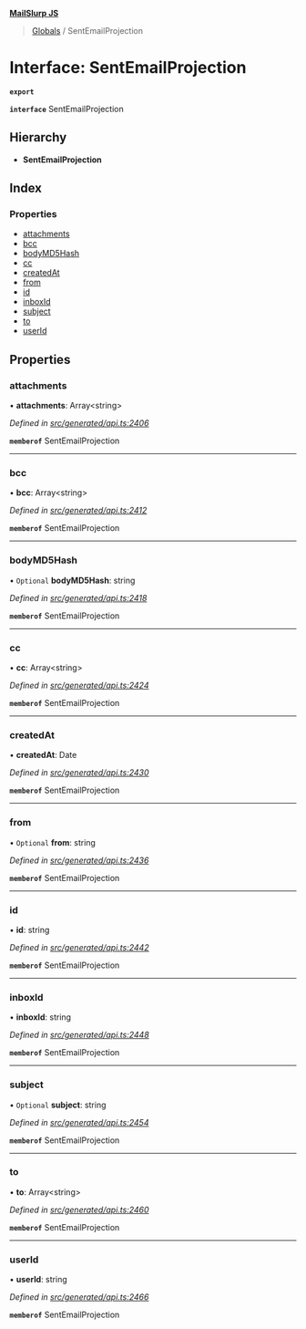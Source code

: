 **[MailSlurp JS](../README.md)**

> [Globals](../README.md) / SentEmailProjection

# Interface: SentEmailProjection

**`export`** 

**`interface`** SentEmailProjection

## Hierarchy

* **SentEmailProjection**

## Index

### Properties

* [attachments](sentemailprojection.md#attachments)
* [bcc](sentemailprojection.md#bcc)
* [bodyMD5Hash](sentemailprojection.md#bodymd5hash)
* [cc](sentemailprojection.md#cc)
* [createdAt](sentemailprojection.md#createdat)
* [from](sentemailprojection.md#from)
* [id](sentemailprojection.md#id)
* [inboxId](sentemailprojection.md#inboxid)
* [subject](sentemailprojection.md#subject)
* [to](sentemailprojection.md#to)
* [userId](sentemailprojection.md#userid)

## Properties

### attachments

•  **attachments**: Array\<string>

*Defined in [src/generated/api.ts:2406](https://github.com/mailslurp/mailslurp-client/blob/717d89d/src/generated/api.ts#L2406)*

**`memberof`** SentEmailProjection

___

### bcc

•  **bcc**: Array\<string>

*Defined in [src/generated/api.ts:2412](https://github.com/mailslurp/mailslurp-client/blob/717d89d/src/generated/api.ts#L2412)*

**`memberof`** SentEmailProjection

___

### bodyMD5Hash

• `Optional` **bodyMD5Hash**: string

*Defined in [src/generated/api.ts:2418](https://github.com/mailslurp/mailslurp-client/blob/717d89d/src/generated/api.ts#L2418)*

**`memberof`** SentEmailProjection

___

### cc

•  **cc**: Array\<string>

*Defined in [src/generated/api.ts:2424](https://github.com/mailslurp/mailslurp-client/blob/717d89d/src/generated/api.ts#L2424)*

**`memberof`** SentEmailProjection

___

### createdAt

•  **createdAt**: Date

*Defined in [src/generated/api.ts:2430](https://github.com/mailslurp/mailslurp-client/blob/717d89d/src/generated/api.ts#L2430)*

**`memberof`** SentEmailProjection

___

### from

• `Optional` **from**: string

*Defined in [src/generated/api.ts:2436](https://github.com/mailslurp/mailslurp-client/blob/717d89d/src/generated/api.ts#L2436)*

**`memberof`** SentEmailProjection

___

### id

•  **id**: string

*Defined in [src/generated/api.ts:2442](https://github.com/mailslurp/mailslurp-client/blob/717d89d/src/generated/api.ts#L2442)*

**`memberof`** SentEmailProjection

___

### inboxId

•  **inboxId**: string

*Defined in [src/generated/api.ts:2448](https://github.com/mailslurp/mailslurp-client/blob/717d89d/src/generated/api.ts#L2448)*

**`memberof`** SentEmailProjection

___

### subject

• `Optional` **subject**: string

*Defined in [src/generated/api.ts:2454](https://github.com/mailslurp/mailslurp-client/blob/717d89d/src/generated/api.ts#L2454)*

**`memberof`** SentEmailProjection

___

### to

•  **to**: Array\<string>

*Defined in [src/generated/api.ts:2460](https://github.com/mailslurp/mailslurp-client/blob/717d89d/src/generated/api.ts#L2460)*

**`memberof`** SentEmailProjection

___

### userId

•  **userId**: string

*Defined in [src/generated/api.ts:2466](https://github.com/mailslurp/mailslurp-client/blob/717d89d/src/generated/api.ts#L2466)*

**`memberof`** SentEmailProjection
